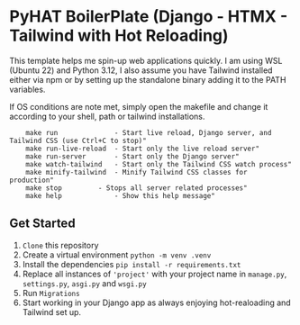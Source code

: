 # PyHAT BoilerPlate (Django - HTMX - Tailwind with Hot Reloading)

This template helps me spin-up web applications quickly.
I am using WSL (Ubuntu 22) and Python 3.12, I also assume you have Tailwind installed either via npm or by setting up the standalone binary adding it to the PATH variables. 

If OS conditions are note met, simply open the makefile and change it according to your shell, path or tailwind installations.
```
	make run              - Start live reload, Django server, and Tailwind CSS (use Ctrl+C to stop)"
	make run-live-reload  - Start only the live reload server"
	make run-server       - Start only the Django server"
	make watch-tailwind   - Start only the Tailwind CSS watch process"
	make minify-tailwind  - Minify Tailwind CSS classes for production"
	make stop	      - Stops all server related processes"
	make help             - Show this help message"
```

## Get Started
1. `Clone` this repository
2. Create a virtual environment `python -m venv .venv`
3. Install the dependencies `pip install -r requirements.txt`
4. Replace all instances of `'project'` with your project name in `manage.py`, `settings.py`, `asgi.py` and `wsgi.py`
5. Run `Migrations`
6. Start working in your Django app as always enjoying hot-realoading and Tailwind set up.
